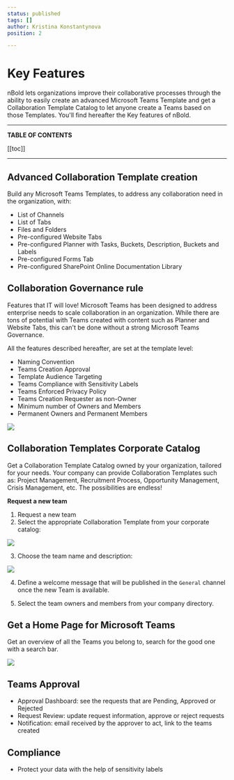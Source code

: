 ```yaml
---
status: published
tags: []
author: Kristina Konstantynova
position: 2

---
```

# Key Features

nBold lets organizations improve their collaborative processes through the ability to easily create an advanced Microsoft Teams Template and get a Collaboration Template Catalog to let anyone create a Teams based on those Templates. You'll find hereafter the Key features of nBold.

***

**TABLE OF CONTENTS**

[[toc]]

***

## Advanced Collaboration Template creation

Build any Microsoft Teams Templates, to address any collaboration need in the organization, with:

* List of Channels
* List of Tabs
* Files and Folders
* Pre-configured Website Tabs
* Pre-configured Planner with Tasks, Buckets, Description, Buckets and Labels
* Pre-configured Forms Tab
* Pre-configured SharePoint Online Documentation Library

## Collaboration Governance rule

Features that IT will love! Microsoft Teams has been designed to address enterprise needs to scale collaboration in an organization. While there are tons of potential with Teams created with content such as Planner and Website Tabs, this can't be done without a strong Microsoft Teams Governance.

All the features described hereafter, are set at the template level:

* Naming Convention
* Teams Creation Approval
* Template Audience Targeting
* Teams Compliance with Sensitivity Labels
* Teams Enforced Privacy Policy
* Teams Creation Requester as non-Owner
* Minimum number of Owners and Members
* Permanent Owners and Permanent Members

![](https://downloads.intercomcdn.com/i/o/462804740/66f3b89c10e5add4bf608298/Screenshot+2022-02-10+at+10.43.05.png)

## Collaboration Templates Corporate Catalog

Get a Collaboration Template Catalog owned by your organization, tailored for your needs. Your company can provide Collaboration Templates such as: Project Management, Recruitment Process, Opportunity Management, Crisis Management, etc. The possibilities are endless!

**Request a new team**
1. Request a new team
2. Select the appropriate Collaboration Template from your corporate catalog:

![](https://downloads.intercomcdn.com/i/o/175628319/9367e7d111ffcaeb0e0001b5/image.png)

3. Choose the team name and description:

![](https://downloads.intercomcdn.com/i/o/175628523/60feb48f0bd397ca2b0f343d/image.png)

4. Define a welcome message that will be published in the `General` channel once the new Team is available.

5. Select the team owners and members from your company directory.

## Get a Home Page for Microsoft Teams

Get an overview of all the Teams you belong to, search for the good one with a search bar.

![](https://downloads.intercomcdn.com/i/o/175628763/d8e021026209861b63a4ac27/image.png)

## Teams Approval

* Approval Dashboard: see the requests that are Pending, Approved or Rejected
* Request Review: update request information, approve or reject requests
* Notification: email received by the approver to act, link to the teams created

## Compliance

* Protect your data with the help of sensitivity labels
